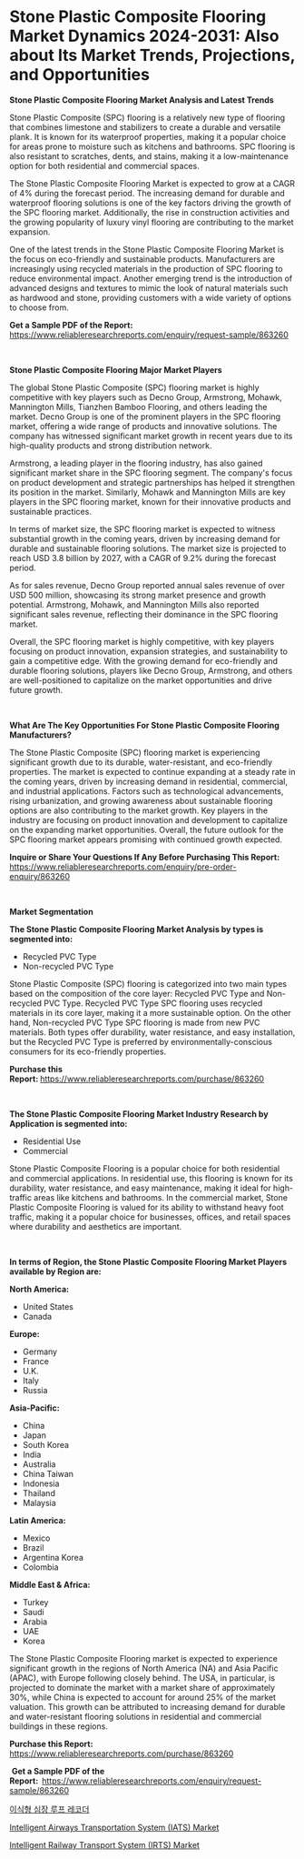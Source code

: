 <p><h1>Stone Plastic Composite Flooring Market Dynamics 2024-2031: Also about Its Market Trends, Projections, and Opportunities</h1></p><p><strong>Stone Plastic Composite Flooring Market Analysis and Latest Trends</strong></p>
<p><p>Stone Plastic Composite (SPC) flooring is a relatively new type of flooring that combines limestone and stabilizers to create a durable and versatile plank. It is known for its waterproof properties, making it a popular choice for areas prone to moisture such as kitchens and bathrooms. SPC flooring is also resistant to scratches, dents, and stains, making it a low-maintenance option for both residential and commercial spaces.</p><p>The Stone Plastic Composite Flooring Market is expected to grow at a CAGR of 4% during the forecast period. The increasing demand for durable and waterproof flooring solutions is one of the key factors driving the growth of the SPC flooring market. Additionally, the rise in construction activities and the growing popularity of luxury vinyl flooring are contributing to the market expansion.</p><p>One of the latest trends in the Stone Plastic Composite Flooring Market is the focus on eco-friendly and sustainable products. Manufacturers are increasingly using recycled materials in the production of SPC flooring to reduce environmental impact. Another emerging trend is the introduction of advanced designs and textures to mimic the look of natural materials such as hardwood and stone, providing customers with a wide variety of options to choose from.</p></p>
<p><strong>Get a Sample PDF of the Report:&nbsp;</strong> <a href="https://www.reliableresearchreports.com/enquiry/request-sample/863260">https://www.reliableresearchreports.com/enquiry/request-sample/863260</a></p>
<p>&nbsp;</p>
<p><strong>Stone Plastic Composite Flooring Major Market Players</strong></p>
<p><p>The global Stone Plastic Composite (SPC) flooring market is highly competitive with key players such as Decno Group, Armstrong, Mohawk, Mannington Mills, Tianzhen Bamboo Flooring, and others leading the market. Decno Group is one of the prominent players in the SPC flooring market, offering a wide range of products and innovative solutions. The company has witnessed significant market growth in recent years due to its high-quality products and strong distribution network.</p><p>Armstrong, a leading player in the flooring industry, has also gained significant market share in the SPC flooring segment. The company's focus on product development and strategic partnerships has helped it strengthen its position in the market. Similarly, Mohawk and Mannington Mills are key players in the SPC flooring market, known for their innovative products and sustainable practices.</p><p>In terms of market size, the SPC flooring market is expected to witness substantial growth in the coming years, driven by increasing demand for durable and sustainable flooring solutions. The market size is projected to reach USD 3.8 billion by 2027, with a CAGR of 9.2% during the forecast period.</p><p>As for sales revenue, Decno Group reported annual sales revenue of over USD 500 million, showcasing its strong market presence and growth potential. Armstrong, Mohawk, and Mannington Mills also reported significant sales revenue, reflecting their dominance in the SPC flooring market.</p><p>Overall, the SPC flooring market is highly competitive, with key players focusing on product innovation, expansion strategies, and sustainability to gain a competitive edge. With the growing demand for eco-friendly and durable flooring solutions, players like Decno Group, Armstrong, and others are well-positioned to capitalize on the market opportunities and drive future growth.</p></p>
<p>&nbsp;</p>
<p><strong>What Are The Key Opportunities For Stone Plastic Composite Flooring Manufacturers?</strong></p>
<p><p>The Stone Plastic Composite (SPC) flooring market is experiencing significant growth due to its durable, water-resistant, and eco-friendly properties. The market is expected to continue expanding at a steady rate in the coming years, driven by increasing demand in residential, commercial, and industrial applications. Factors such as technological advancements, rising urbanization, and growing awareness about sustainable flooring options are also contributing to the market growth. Key players in the industry are focusing on product innovation and development to capitalize on the expanding market opportunities. Overall, the future outlook for the SPC flooring market appears promising with continued growth expected.</p></p>
<p><strong>Inquire or Share Your Questions If Any Before Purchasing This Report:</strong> <a href="https://www.reliableresearchreports.com/enquiry/pre-order-enquiry/863260">https://www.reliableresearchreports.com/enquiry/pre-order-enquiry/863260</a></p>
<p>&nbsp;</p>
<p><strong>Market Segmentation</strong></p>
<p><strong>The Stone Plastic Composite Flooring Market Analysis by types is segmented into:</strong></p>
<p><ul><li>Recycled PVC Type</li><li>Non-recycled PVC Type</li></ul></p>
<p><p>Stone Plastic Composite (SPC) flooring is categorized into two main types based on the composition of the core layer: Recycled PVC Type and Non-recycled PVC Type. Recycled PVC Type SPC flooring uses recycled materials in its core layer, making it a more sustainable option. On the other hand, Non-recycled PVC Type SPC flooring is made from new PVC materials. Both types offer durability, water resistance, and easy installation, but the Recycled PVC Type is preferred by environmentally-conscious consumers for its eco-friendly properties.</p></p>
<p><strong>Purchase this Report:&nbsp;</strong><a href="https://www.reliableresearchreports.com/purchase/863260">https://www.reliableresearchreports.com/purchase/863260</a></p>
<p>&nbsp;</p>
<p><strong>The Stone Plastic Composite Flooring Market Industry Research by Application is segmented into:</strong></p>
<p><ul><li>Residential Use</li><li>Commercial</li></ul></p>
<p><p>Stone Plastic Composite Flooring is a popular choice for both residential and commercial applications. In residential use, this flooring is known for its durability, water resistance, and easy maintenance, making it ideal for high-traffic areas like kitchens and bathrooms. In the commercial market, Stone Plastic Composite Flooring is valued for its ability to withstand heavy foot traffic, making it a popular choice for businesses, offices, and retail spaces where durability and aesthetics are important.</p></p>
<p>&nbsp;</p>
<p><strong>In terms of Region, the Stone Plastic Composite Flooring Market Players available by Region are:</strong></p>
<p>
    <p> <strong> North America: </strong>
        <ul>
            <li>United States</li>
            <li>Canada</li>
        </ul>
        </p> 
    <p> <strong> Europe: </strong>
        <ul>
            <li>Germany</li>
            <li>France</li>
            <li>U.K.</li>
            <li>Italy</li>
            <li>Russia</li>
        </ul>
        </p> 
    <p> <strong> Asia-Pacific: </strong>
        <ul>
            <li>China</li>
            <li>Japan</li>
            <li>South Korea</li>
            <li>India</li>
            <li>Australia</li>
            <li>China Taiwan</li>
            <li>Indonesia</li>
            <li>Thailand</li>
            <li>Malaysia</li>
        </ul>
        </p> 
    <p> <strong> Latin America: </strong>
        <ul>
            <li>Mexico</li>
            <li>Brazil</li>
            <li>Argentina Korea</li>
            <li>Colombia</li>
        </ul>
        </p> 
    <p> <strong> Middle East & Africa: </strong>
        <ul>
            <li>Turkey</li>
            <li>Saudi</li>
            <li>Arabia</li>
            <li>UAE</li>
            <li>Korea</li>
        </ul>
    </p>
    </p>
<p><p>The Stone Plastic Composite Flooring market is expected to experience significant growth in the regions of North America (NA) and Asia Pacific (APAC), with Europe following closely behind. The USA, in particular, is projected to dominate the market with a market share of approximately 30%, while China is expected to account for around 25% of the market valuation. This growth can be attributed to increasing demand for durable and water-resistant flooring solutions in residential and commercial buildings in these regions.</p></p>
<p><strong>Purchase this Report: </strong><a href="https://www.reliableresearchreports.com/purchase/863260">https://www.reliableresearchreports.com/purchase/863260</a></p>
<p>&nbsp;<strong>Get a Sample PDF of the Report:&nbsp;&nbsp;</strong><a href="https://www.reliableresearchreports.com/enquiry/request-sample/863260">https://www.reliableresearchreports.com/enquiry/request-sample/863260</a></p>
<p><strong></strong></p>
<p><p><a href="https://medium.com/@jerrodhilll68/%EC%8B%AC%EC%9E%A5-%EC%B8%A1%EC%A0%95%EA%B8%B0-%EC%8B%9C%EC%9E%A5-%EB%B3%B4%EA%B3%A0%EC%84%9C%EB%8A%94-%EC%9D%B4-%EC%8B%9C%EC%9E%A5%EC%9D%98-%EC%B5%9C%EC%8B%A0-%ED%8A%B8%EB%A0%8C%EB%93%9C%EC%99%80-%EC%84%B1%EC%9E%A5-%EA%B8%B0%ED%9A%8C%EB%A5%BC-%EB%B3%B4%EC%97%AC%EC%A4%8D%EB%8B%88%EB%8B%A4-5b1c5dd95324">이식형 심장 루프 레코더</a></p><p><a href="https://view.publitas.com/reportprime-1/global-intelligent-airways-transportation-system-iats-market-by-types-applications-and-major-players-with-regional-growth-rate-analysis-and-development-situation-from-2023-to-2030/">Intelligent Airways Transportation System (IATS) Market</a></p><p><a href="https://view.publitas.com/reportprime-1/intelligent-railway-transport-system-irts-market-size-furnishes-valuable-information-encompassing-market-share-market-trends-and-projections-spanning-from-2023-to-2030/">Intelligent Railway Transport System (IRTS) Market</a></p></p>